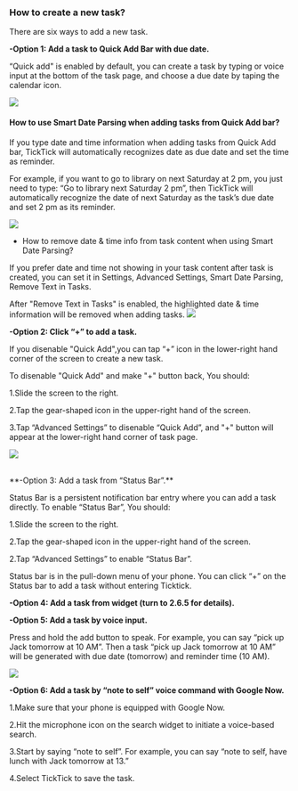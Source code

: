 ### How to create a new task?

There are six ways to add a new task.


**-Option 1: Add a task to Quick Add Bar with due date.**

 “Quick add" is enabled by default, you can create a task by typing or voice input at the bottom of the task page, and choose a due date by taping the calendar icon.
 
 ![](addtask1.png)


#### **How to use Smart Date Parsing when adding tasks from Quick Add bar?**



If you type date and time information when adding tasks from Quick Add bar, TickTick will automatically recognizes date as due date and set the time as reminder.

For example, if you want to go to library on next Saturday at 2 pm, you just need to type: “Go to library next Saturday 2 pm”, then TickTick will automatically recognize the date of next Saturday as the task’s due date and set 2 pm as its reminder. 

![](smartdate12.jpg)

- How to remove date & time info from task content when using Smart Date Parsing?

If you prefer date and time not showing in your task content after task is created, you can set it in Settings, Advanced Settings, Smart Date Parsing, Remove Text in Tasks.

After "Remove Text in Tasks" is enabled, the highlighted date & time information will be removed when adding tasks.
![](removetext.png)


**-Option 2: Click “+” to add a task.**

If you disenable "Quick Add",you can tap “+” icon in the lower-right hand corner of the screen to create a new task.

To disenable "Quick Add" and make "+" button back, You should:

1.Slide the screen to the right.

2.Tap the gear-shaped icon in the upper-right hand of the screen.

3.Tap “Advanced Settings” to disenable “Quick Add”, and "+" button will appear at the lower-right hand corner of task page.

![](+back.jpg)

<br />
**-Option 3: Add a task from “Status Bar”.**

Status Bar is a persistent notification bar entry where you can add a task directly. To enable “Status Bar”, You should:

1.Slide the screen to the right.

2.Tap the gear-shaped icon in the upper-right hand of the screen.

2.Tap “Advanced Settings” to enable “Status Bar”.

Status bar is in the pull-down menu of your phone. You can click “+” on the Status bar to add a task without entering Ticktick.


**-Option 4: Add a task from widget (turn to 2.6.5 for details).**


**-Option 5: Add a task by voice input.**

Press and hold the add button to speak. For example, you can say “pick up Jack tomorrow at 10 AM”. Then a task “pick up Jack tomorrow at 10 AM” will be generated with due date (tomorrow) and reminder time (10 AM).

![](voiceinput.png)


**-Option 6: Add a task by “note to self” voice command with Google Now.**

1.Make sure that your phone is equipped with Google Now.

2.Hit the microphone icon on the search widget to initiate a voice-based search.

3.Start by saying “note to self”. For example, you can say “note to self, have lunch with Jack tomorrow at 13.”  

4.Select TickTick to save the task.


